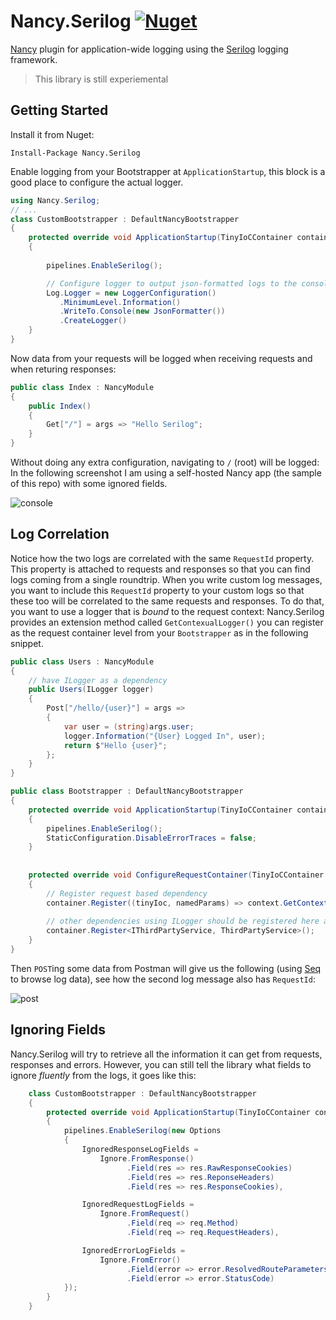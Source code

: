 # Nancy.Serilog [![Nuget](https://img.shields.io/nuget/v/Nancy.Serilog.svg?colorB=green)](https://www.nuget.org/packages/Nancy.Serilog)

[Nancy](https://github.com/NancyFx/Nancy) plugin for application-wide logging using the [Serilog](https://github.com/serilog/serilog) logging framework.

> This library is still experiemental

## Getting Started
Install it from Nuget:
```
Install-Package Nancy.Serilog
```
Enable logging from your Bootstrapper at `ApplicationStartup`, this block is a good place to configure the actual logger. 
```cs
using Nancy.Serilog;
// ...
class CustomBootstrapper : DefaultNancyBootstrapper
{
    protected override void ApplicationStartup(TinyIoCContainer container, IPipelines pipelines)
    {
        
        pipelines.EnableSerilog();

        // Configure logger to output json-formatted logs to the console
        Log.Logger = new LoggerConfiguration()
           .MinimumLevel.Information()
           .WriteTo.Console(new JsonFormatter())
           .CreateLogger()
    }
}
```
Now data from your requests will be logged when receiving requests and when returing responses:
```cs
public class Index : NancyModule
{
    public Index()
    {
        Get["/"] = args => "Hello Serilog";
    }
}
```
Without doing any extra configuration, navigating to `/` (root) will be logged: In the following screenshot I am using a self-hosted Nancy app (the sample of this repo) with some ignored fields.

![console](https://user-images.githubusercontent.com/13316248/33915081-af7128e2-dfa1-11e7-8d58-1dd6b191e86a.png)


## Log Correlation
 Notice how the two logs are correlated with the same `RequestId` property. This property is attached to requests and responses so that you can find logs coming from a single roundtrip. When you write custom log messages, you want to include this `RequestId` property to your custom logs so that these too will be correlated to the same requests and responses. To do that, you want to use a logger that is *bound* to the request context: Nancy.Serilog provides an extension method called `GetContexualLogger()` you can register as the request container level from your `Bootstrapper` as in the following snippet.

```csharp
public class Users : NancyModule
{
    // have ILogger as a dependency
    public Users(ILogger logger)
    {
        Post["/hello/{user}"] = args =>
        {
            var user = (string)args.user;
            logger.Information("{User} Logged In", user);
            return $"Hello {user}";
        };
    }
}

public class Bootstrapper : DefaultNancyBootstrapper
{
    protected override void ApplicationStartup(TinyIoCContainer container, IPipelines pipelines)
    {
        pipelines.EnableSerilog();
        StaticConfiguration.DisableErrorTraces = false;
    }
    
   
    protected override void ConfigureRequestContainer(TinyIoCContainer container, NancyContext context)
    {
        // Register request based dependency
        container.Register((tinyIoc, namedParams) => context.GetContextualLogger());
        
        // other dependencies using ILogger should be registered here as well
        container.Register<IThirdPartyService, ThirdPartyService>(); 
    }
}
```

Then `POST`ing some data from Postman will give us the following (using [Seq](https://getseq.net/) to browse log data), see how the second log message also has `RequestId`:  

![post](https://user-images.githubusercontent.com/13316248/33915879-287f96ac-dfa6-11e7-9d59-d176909f9a1f.png)

## Ignoring Fields
Nancy.Serilog will try to retrieve all the information it can get from requests, responses and errors. However, you can still tell the library what fields to ignore *fluently* from the logs, it goes like this: 
```cs
    class CustomBootstrapper : DefaultNancyBootstrapper
    {
        protected override void ApplicationStartup(TinyIoCContainer container, IPipelines pipelines)
        {
            pipelines.EnableSerilog(new Options
            {
                IgnoredResponseLogFields = 
                    Ignore.FromResponse()
                          .Field(res => res.RawResponseCookies)
                          .Field(res => res.ReponseHeaders)
                          .Field(res => res.ResponseCookies),

                IgnoredRequestLogFields = 
                    Ignore.FromRequest()
                          .Field(req => req.Method)
                          .Field(req => req.RequestHeaders),

                IgnoredErrorLogFields = 
                    Ignore.FromError() 
                          .Field(error => error.ResolvedRouteParameters)
                          .Field(error => error.StatusCode)
            });
        }
    }
```
